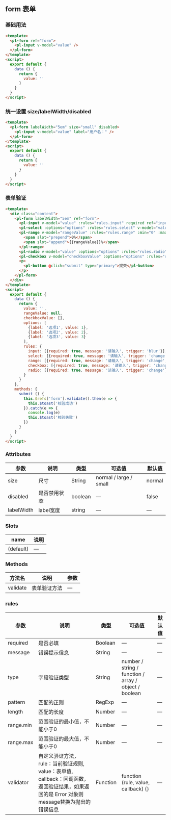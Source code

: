 ## form 表单

### 基础用法

```html
<template>
  <pl-form ref="form">
    <pl-input v-model="value" />
  </pl-form>
</template>
<script>
  export default {
    data () {
      return {
        value: ''
      }           
    }
  }
</script>
```


### 统一设置 size/labelWidth/disabled

```html
<template>
  <pl-form labelWidth="5em" size="small" disabled>
    <pl-input v-model="value" label="用户名：" />
  </pl-form>
</template>
<script>
  export default {
    data () {
      return {
        value: ''
      }           
    }
  }
</script>
```


### 表单验证

```html
<template>
  <div class="content">
    <pl-form labelWidth="5em" ref="form">
      <pl-input v-model="value" :rules="rules.input" required ref="input" label="名字：" />
      <pl-select :options="options" :rules="rules.select" v-model="value" label="请选择：" required></pl-select>
      <pl-range v-model="rangeValue" :rules="rules.range" :min="0" :max="100" :step="1" label="请选择：" labelWidth="5em" required>
        <span slot="prepend">0%</span>
        <span slot="append">{{rangeValue}}%</span>
      </pl-range>
      <pl-radio v-model="value" :options="options" :rules="rules.radio" label="单选：" required></pl-radio>
      <pl-checkbox v-model="checkboxValue" :options="options" :rules="rules.checkbox" required ref="checkbox" label="多选："></pl-checkbox>
      <p>
        <pl-button @click="submit" type="primary">提交</pl-button>
      </p>
    </pl-form>
  </div>
</template>
<script>
  export default {
    data () {
      return {
        value: '',
        rangeValue: null,
        checkboxValue: [],
        options: [
          {label: '选项1', value: 1},
          {label: '选项2', value: 2},
          {label: '选项3', value: 3}
        ],
        rules: {
          input: [{required: true, message: '请输入', trigger: 'blur'}],
          select: [{required: true, message: '请输入', trigger: 'change'}],
          range: [{required: true, message: '请输入', trigger: 'change', type: 'number'}],
          checkbox: [{required: true, message: '请输入', trigger: 'change', type: 'array'}],
          radio: [{required: true, message: '请输入', trigger: 'change'}]
        }
      }
    },
    methods: {
      submit () {
        this.$refs['form'].validate().then(e => {
          this.$toast('校验成功')
        }).catch(e => {
          console.log(e)
          this.$toast('校验失败')
        })
      }
    }
  }
</script>
```

### Attributes
| 参数      | 说明    | 类型      | 可选值       | 默认值   |
|---------- |-------- |---------- |-------------  |-------- |
| size       | 尺寸  | String    | normal / large / small   |  normal    |
| disabled  | 是否禁用状态    | boolean   | —   | false   |
| labelWidth | label宽度    | string   | —   | —   |

### Slots
| name      | 说明    | 
|---------- |-------- |
| (default)     |   —   |

### Methods
| 方法名 | 说明 | 参数 |
| ---- | ---- | ---- |
| validate | 表单验证方法 | — |


### rules
| 参数 | 说明 | 类型 | 可选值       | 默认值   |
| ---- | ---- | ---- | ---- | ---- |
| required | 是否必填 | Boolean | — | — |
| message | 错误提示信息 | String | — | — |
| type | 字段验证类型 | String | number / string / function / array / object / boolean | — |
| pattern | 匹配的正则 | RegExp | — | — |
| length | 匹配的长度 | Number | — | — |
| range.min | 范围验证的最小值，不能小于0 | Number | — | — |
| range.max | 范围验证的最大值，不能小于0 | Number | — | — |
| validator | 自定义验证方法， rule：当前验证规则, value：表单值, callback：回调函数，返回验证结果，如果返回的是 Error 对象则message替换为抛出的错误信息 | Function | function (rule, value, callback) {} | — |


